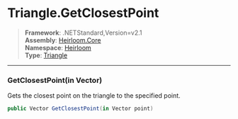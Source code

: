 # Triangle.GetClosestPoint

> **Framework**: .NETStandard,Version=v2.1  
> **Assembly**: [Heirloom.Core][0]  
> **Namespace**: [Heirloom][0]  
> **Type**: [Triangle][1]  

--------------------------------------------------------------------------------

### GetClosestPoint(in Vector)

Gets the closest point on the triangle to the specified point.

```cs
public Vector GetClosestPoint(in Vector point)
```

[0]: ..\Heirloom.Core.md
[1]: Heirloom.Triangle.md
